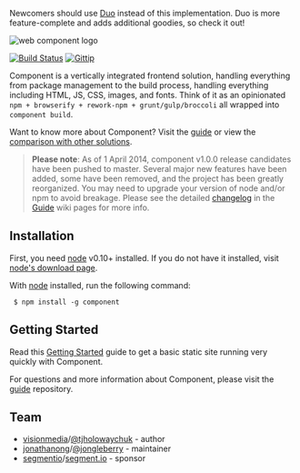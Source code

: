 Newcomers should use [Duo](https://github.com/duojs/duo) instead of this implementation. Duo is more feature-complete and adds additional goodies, so check it out!

  ![web component logo](http://i49.tinypic.com/e7nj9v.png)

  [![Build Status](https://travis-ci.org/component/component.png)](https://travis-ci.org/component/component) [![Gittip](http://img.shields.io/gittip/jonathanong.png)](https://www.gittip.com/jonathanong/)

  Component is a vertically integrated frontend solution, handling everything from package management to the build process, handling everything including HTML, JS, CSS, images, and fonts. Think of it as an opinionated `npm + browserify + rework-npm + grunt/gulp/broccoli` all wrapped into `component build`.

  Want to know more about Component? Visit the [guide](https://github.com/component/guide) or view the [comparison with other solutions](https://github.com/component/guide/blob/master/component/vs.md).

> **Please note**: As of 1 April 2014, component v1.0.0 release candidates have been pushed to master. Several
major new features have been added, some have been removed, and the project has been greatly reorganized. You may need to upgrade your
version of node and/or npm to avoid breakage. Please see the detailed [changelog](https://github.com/component/guide/blob/master/changelogs/1.0.0.md) in the
[Guide](https://github.com/component/guide) wiki pages for more info.

## Installation

  First, you need [node](http://nodejs.org) v0.10+ installed. If you do not have it installed, visit [node's download page](http://nodejs.org/download/).

  With [node](http://nodejs.org) installed, run the following command:

     $ npm install -g component

## Getting Started

Read this [Getting Started](https://github.com/component/guide/blob/master/component/getting-started.md) guide to get a basic static site running very quickly with Component.

For questions and more information about Component, please visit the [guide](https://github.com/component/guide) repository.

## Team

- [visionmedia](https://github.com/visionmedia)/[@tjholowaychuk](https://twitter.com/tjholowaychuk) - author
- [jonathanong](https://github.com/jonathanong)/[@jongleberry](https://twitter.com/jongleberry) - maintainer
- [segmentio](https://github.com/segmentio)/[segment.io](https://segment.io) - sponsor
